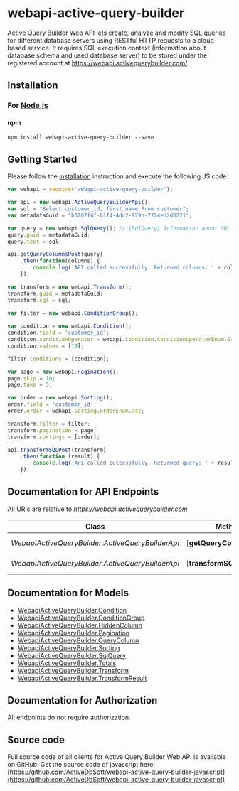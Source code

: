 # webapi-active-query-builder

Active Query Builder Web API lets create, analyze and modify SQL queries for different database servers using RESTful HTTP requests to a cloud-based service. It requires SQL execution context (information about database schema and used database server) to be stored under the registered account at https://webapi.activequerybuilder.com/.

## Installation

### For [Node.js](https://nodejs.org/)

#### npm

```shell
npm install webapi-active-query-builder --save
```

## Getting Started

Please follow the [installation](#installation) instruction and execute the following JS code:

```javascript
var webapi = require('webapi-active-query-builder');

var api = new webapi.ActiveQueryBuilderApi();
var sql = "Select customer_id, first_name From customer";
var metadataGuid = "b3207f4f-b1f4-4dc2-979b-7724ed2d0221";

var query = new webapi.SqlQuery(); // {SqlQuery} Information about SQL query and it's context.
query.guid = metadataGuid;
query.text = sql;

api.getQueryColumnsPost(query)
	.then(function(columns) {
  		console.log('API called successfully. Returned columns: ' + columns);
	});

var transform = new webapi.Transform();
transform.guid = metadataGuid;
transform.sql = sql;

var filter = new webapi.ConditionGroup();
            
var condition = new webapi.Condition();
condition.field = 'customer_id';
condition.conditionOperator = webapi.Condition.ConditionOperatorEnum.Greater;
condition.values = [10];

filter.conditions = [condition];

var page = new webapi.Pagination();
page.skip = 10;
page.take = 5;

var order = new webapi.Sorting();
order.field = 'customer_id';
order.order = webapi.Sorting.OrderEnum.asc;

transform.filter = filter;
transform.pagination = page;
transform.sortings = [order];

api.transformSQLPost(transform)
	.then(function (result) {
		console.log('API called successfully. Returned query: ' + result.sql);
	});

```

## Documentation for API Endpoints

All URIs are relative to *https://webapi.activequerybuilder.com*

Class | Method | HTTP request | Description
------------ | ------------- | ------------- | -------------
*WebapiActiveQueryBuilder.ActiveQueryBuilderApi* | [**getQueryColumnsPost**] | **POST** /getQueryColumns | 
*WebapiActiveQueryBuilder.ActiveQueryBuilderApi* | [**transformSQLPost**] | **POST** /transformSQL | 


## Documentation for Models

 - [WebapiActiveQueryBuilder.Condition](https://github.com/ActiveDbSoft/webapi-active-query-builder-javascript/blob/master/docs/Condition.md)
 - [WebapiActiveQueryBuilder.ConditionGroup](https://github.com/ActiveDbSoft/webapi-active-query-builder-javascript/blob/master/docs/ConditionGroup.md)
 - [WebapiActiveQueryBuilder.HiddenColumn](https://github.com/ActiveDbSoft/webapi-active-query-builder-javascript/blob/master/docs/HiddenColumn.md)
 - [WebapiActiveQueryBuilder.Pagination](https://github.com/ActiveDbSoft/webapi-active-query-builder-javascript/blob/master/docs/Pagination.md)
 - [WebapiActiveQueryBuilder.QueryColumn](https://github.com/ActiveDbSoft/webapi-active-query-builder-javascript/blob/master/docs/QueryColumn.md)
 - [WebapiActiveQueryBuilder.Sorting](https://github.com/ActiveDbSoft/webapi-active-query-builder-javascript/blob/master/docs/Sorting.md)
 - [WebapiActiveQueryBuilder.SqlQuery](https://github.com/ActiveDbSoft/webapi-active-query-builder-javascript/blob/master/docs/SqlQuery.md)
 - [WebapiActiveQueryBuilder.Totals](https://github.com/ActiveDbSoft/webapi-active-query-builder-javascript/blob/master/docs/Totals.md)
 - [WebapiActiveQueryBuilder.Transform](https://github.com/ActiveDbSoft/webapi-active-query-builder-javascript/blob/master/docs/Transform.md)
 - [WebapiActiveQueryBuilder.TransformResult](https://github.com/ActiveDbSoft/webapi-active-query-builder-javascript/blob/master/docs/TransformResult.md)


## Documentation for Authorization

All endpoints do not require authorization.


## Source code

Full source code of all clients for Active Query Builder Web API is available on GitHub. Get the source code of javascript here: [https://github.com/ActiveDbSoft/webapi-active-query-builder-javascript](https://github.com/ActiveDbSoft/webapi-active-query-builder-javascript)
